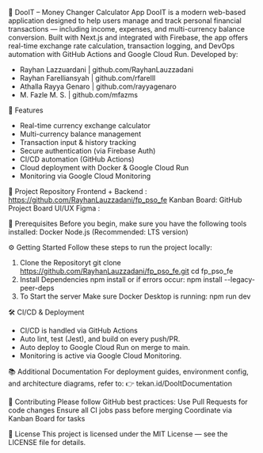 💱 DooIT – Money Changer Calculator App
DooIT is a modern web-based application designed to help users manage and track personal financial transactions — including income, expenses, and multi-currency balance conversion. Built with Next.js and integrated with Firebase, the app offers real-time exchange rate calculation, transaction logging, and DevOps automation with GitHub Actions and Google Cloud Run.
Developed by:

- Rayhan Lazzuardani		| github.com/RayhanLauzzadani 
- Rayhan Farelliansyah		| github.com/rfarelll 
- Athalla Rayya Genaro		| github.com/rayyagenaro 
- M. Fazle M. S. 		| github.com/mfazms 

🚀 Features
- Real-time currency exchange calculator
- Multi-currency balance management
- Transaction input & history tracking
- Secure authentication (via Firebase Auth)
- CI/CD automation (GitHub Actions)
- Cloud deployment with Docker & Google Cloud Run
-  Monitoring via Google Cloud Monitoring

📁 Project Repository
Frontend + Backend : https://github.com/RayhanLauzzadani/fp_pso_fe
Kanban Board: GitHub Project Board
UI/UX Figma : 

🧰 Prerequisites
Before you begin, make sure you have the following tools installed:
Docker
Node.js (Recommended: LTS version)

⚙️ Getting Started
Follow these steps to run the project locally:
1. Clone the Repositoryt
git clone https://github.com/RayhanLauzzadani/fp_pso_fe.git
cd fp_pso_fe
2. Install Dependencies
npm install
or if errors occur:
npm install --legacy-peer-deps
3. To Start the server
Make sure Docker Desktop is running:
npm run dev

🛠️ CI/CD & Deployment
- CI/CD is handled via GitHub Actions
- Auto lint, test (Jest), and build on every push/PR.
- Auto deploy to Google Cloud Run on merge to main.
- Monitoring is active via Google Cloud Monitoring.

📚 Additional Documentation
For deployment guides, environment config, and architecture diagrams, refer to:
 👉 tekan.id/DooItDocumentation

🤝 Contributing
Please follow GitHub best practices:
Use Pull Requests for code changes
Ensure all CI jobs pass before merging
Coordinate via Kanban Board for tasks

📄 License
This project is licensed under the MIT License — see the LICENSE file for details.
